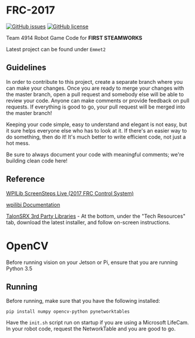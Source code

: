 # FRC-2017

[![GitHub issues](https://img.shields.io/github/issues/Team4914/2017-emmet.svg)](https://github.com/Team4914/2017-emmet/issues)
[![GitHub license](https://img.shields.io/badge/license-MIT-blue.svg)](https://raw.githubusercontent.com/Team4914/2017-emmet/master/LICENSE)

Team 4914 Robot Game Code for **FIRST STEAMWORKS**

Latest project can be found under `Emmet2`

**Guidelines**
---------------
In order to contribute to this project, create a separate branch where you can make your changes.  Once you are ready to merge your changes with the master branch, open a pull request and somebody else will be able to review your code.  Anyone can make comments or provide feedback on pull requests. If everything is good to go, your pull request will be merged into the master branch!

Keeping your code simple, easy to understand and elegant is not easy, but it sure helps everyone else who has to look at it. If there's an easier way to do something, then do it!  It's much better to write efficient code, not just a hot mess.

Be sure to always document your code with meaningful comments; we're building clean code here!

**Reference**
---------------
[WPILib ScreenSteps Live (2017 FRC Control System)](http://wpilib.screenstepslive.com/s/4485)

[wpilibj Documentation](http://first.wpi.edu/FRC/roborio/release/docs/java/)

[TalonSRX 3rd Party Libraries](http://www.ctr-electronics.com/hro.html#product_tabs_technical_resources) - At the bottom, under the "Tech Resources" tab, download the latest installer, and follow on-screen instructions.

# OpenCV

Before running vision on your Jetson or Pi, ensure that you are running Python 3.5 

## Running

Before running, make sure that you have the following installed:

```pip install numpy opencv-python pynetworktables```

Have the `init.sh` script run on startup if you are using a Microsoft LifeCam. In your robot code, request the NetworkTable and you are good to go.

